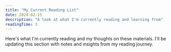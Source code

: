 ```yaml
---
title: "My Current Reading List"
date: 2024-02-15
description: "A look at what I'm currently reading and learning from"
readingTime: 3
---
```


Here's what I'm currently reading and my thoughts on these materials. I'll be updating this section with notes and insights from my reading journey. 